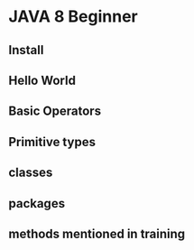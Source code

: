 # JAVA 8 Beginner 
## Install
## Hello World
## Basic Operators 
## Primitive types
## classes
## packages
## methods mentioned in training
